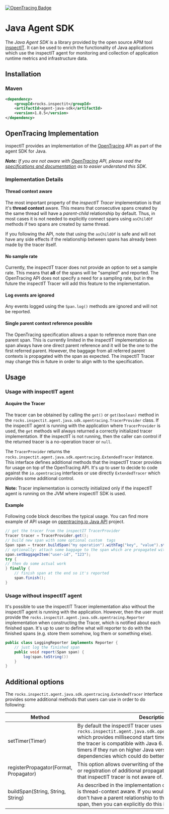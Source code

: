 [![OpenTracing Badge](https://img.shields.io/badge/OpenTracing-enabled-blue.svg)](http://opentracing.io)
# Java Agent SDK

The *Java Agent SDK* is a library provided by the open source APM tool [inspectIT](http://inspectIT.rocks). It can be used to enrich the functionality of Java applications which use the inspectIT agent for monitoring and collection of application runtime metrics and infrastructure data.

## Installation
### Maven
```.xml
<dependency>
    <groupId>rocks.inspectit</groupId>
    <artifactId>agent-java-sdk</artifactId>
    <version>1.8.5</version>
</dependency>
```

## OpenTracing Implementation
inspectIT provides an implementation of the [OpenTracing](http://opentracing.io/) API as part of the agent SDK for Java.

_**Note:** If you are not aware with [OpenTracing](http://opentracing.io/) API, please read the [specifications and documentation](http://opentracing.io/documentation/) as to easier understand this SDK._

### Implementation Details

#### Thread context aware
The most important property of the *inspectIT Tracer* implementation is that it's **thread context** aware. This means that consecutive spans created by the same thread will have a *parent-child* relationship by default. Thus, in most cases it is not needed to explicitly connect spans using `asChildOf` methods if two spans are created by same thread.

If you following the API, note that using the `asChildOf` is safe and will not have any side effects if the relationship between spans has already been made by the tracer itself. 

#### No sample rate
Currently, the inspectIT tracer does not provide an option to set a sample rate. This means that **all** of the spans will be "sampled" and reported. The OpenTracing API does not specify a need for a sampling rate, but in the future the inspectIT Tracer will add this feature to the implementation.

#### Log events are ignored
Any events logged using the `Span.log()` methods are ignored and will not be reported.

#### Single parent context reference possible
The OpenTracing specification allows a span to reference more than one parent span. This is currently limited in the inspectIT implementation as span always have one direct parent reference and it will be the one to the first referred parent. However, the baggage from all referred parent contexts is propagated with the span as expected. The inspectIT Tracer may change this in future in order to align with to the specification.

## Usage

### Usage with inspectIT agent
#### Acquire the Tracer
The tracer can be obtained by calling the `get()` or `get(boolean)` method in the `rocks.inspectit.agent.java.sdk.opentracing.TracerProvider` class. If the inspectIT agent is running with the application where `TracerProvider` is used, the `get` methods will always returned a correctly initialized tracer implementation. If the inspectIT is not running, then the caller can control if the returned tracer is a no-operation tracer or `null`.

The `TracerProvider` returns the `rocks.inspectit.agent.java.sdk.opentracing.ExtendedTracer` instance. This interface defines additional methods that the inspectIT tracer provides for usage on top of the OpenTracing API. It's up to user to decide to code against the `io.opentracing` interfaces or use directly `ExtendedTracer` which provides some additional control.

**Note:** Tracer implementation is correctly initialized only if the inspectIT agent is running on the JVM where inspectIT SDK is used.

#### Example
Following code block describes the typical usage. You can find more example of API usage on [opentracing.io Java API](https://github.com/opentracing/opentracing-java/tree/master/opentracing-api) project.

```Java
// get the tracer from the inspectIT TracerProvider
Tracer tracer = TracerProvider.get();
// build new span with some optional custom  tags
Span span = tracer.buildSpan("my operation").withTag("key", "value").start();
// optionally: attach some baggage to the span which are propagated with next remote call
span.setBaggageItem("user-id", "123");
try {
// then do some actual work
} finally {
    // finish span at the end so it's reported
    span.finish();
}
```

### Usage without inspectIT agent
It's possible to use the inspectIT Tracer implementation also without the inspectIT agent is running with the application. However, then the user must provide the `rocks.inspectit.agent.java.sdk.opentracing.Reporter` implementation when constructing the Tracer, which is notified about each finished span. It's up to user to define what will reporter to do with the finished spans (e.g. store them somehow, log them or something else).

```Java
public class LoggingReporter implements Reporter {
    // just log the finished span
    public void report(Span span) {
        log(span.toString())
    }
}
```

## Additional options
The `rocks.inspectit.agent.java.sdk.opentracing.ExtendedTracer` interface provides some additional methods that users can use in order to do following:

Method | Description
--- | --- 
setTimer(Timer) | By default the inspectIT tracer uses `rocks.inspectit.agent.java.sdk.opentracing.util.SystemTimer` which provides millisecond start time precision. This is done so the tracer is compatible with Java 6. Users can provide better timers if they run on higher Java versions or have third party dependencies which could do better.
registerPropagator(Format, Propagator) | This option allows overwriting of the tracer default propagators or registration of additional propagators that work with formats that inspectIT tracer is not aware of.
buildSpan(String, String, String) | As described in the implementation details the inspectIT tracer is thread-context aware. If you would like to create spans that don't have a parent relationship to the current thread context span, then you can explicitly do this in `ExtendedTracer`.
